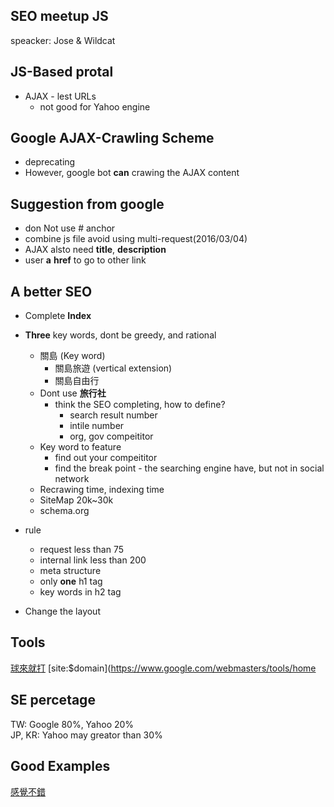 SEO meetup JS
---
speacker: Jose & Wildcat


JS-Based protal
---
- AJAX - lest URLs
  - not good for Yahoo engine

Google AJAX-Crawling Scheme
---
- deprecating
- However, google bot **can** crawing the AJAX content

Suggestion from google
---
- don Not use # anchor
- combine js file avoid using multi-request(2016/03/04)
- AJAX alsto need __title__, __description__
- user **a** **href** to go to other link

A better SEO
---
- Complete **Index**
- **Three** key words, dont be greedy, and rational
  - 關島 (Key word)
    - 關島旅遊 (vertical extension)
    - 關島自由行
  - Dont use **旅行社**
    - think the SEO completing, how to define?
      - search result number
      - intile number
      - org, gov compeititor
  - Key word to feature
    - find out your compeititor
    - find the break point - the searching engine have, but not in social network
  - Recrawing time, indexing time
  - SiteMap 20k~30k
  - schema.org

- rule  
  - request less than 75
  - internal link less than 200
  - meta structure
  - only **one** h1 tag
  - key words in h2 tag

- Change the layout

Tools
---
[球來就打](https://www.awoo.org/)
[site:$domain](https://www.google.com/webmasters/tools/home



SE percetage
---
TW: Google 80%, Yahoo 20%  
JP, KR: Yahoo may greator than 30%

Good Examples
---
[感覺不錯](http://www.mybigday.com.tw/)
